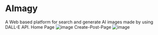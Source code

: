 # AImagy
A Web based platform for search and generate AI images made by using DALL-E API.
Home Page 
![image](https://github.com/tanjul17/AImagy/assets/97596364/af94c7a5-1565-4f90-9f1f-3bf0fedc1c2f)
Create-Post-Page
![image](https://github.com/tanjul17/AImagy/assets/97596364/c9e96d2a-803e-4dc3-85e3-8f80c406dd60)

